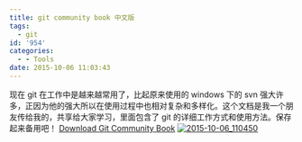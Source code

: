 ```yaml
---
title: git community book 中文版
tags:
  - git
id: '954'
categories:
  - - Tools
date: 2015-10-06 11:03:43
---
```


现在 git 在工作中是越来越常用了，比起原来使用的 windows 下的 svn 强大许多，正因为他的强大所以在使用过程中也相对复杂和多样化。这个文档是我一个朋友传给我的，共享给大家学习，里面包含了 git 的详细工作方式和使用方法。保存起来备用吧！ [Download Git Community Book](http://www.mycode.net.cn/wp-content/uploads/2015/10/git.pdf) [![2015-10-06_110450](http://www.mycode.net.cn/wp-content/uploads/2015/10/2015-10-06_110450.png)](http://www.mycode.net.cn/wp-content/uploads/2015/10/2015-10-06_110450.png)
